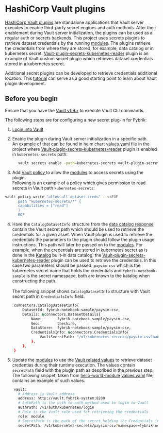 # HashiCorp Vault plugins

[HashiCorp Vault plugins](https://www.vaultproject.io/docs/internals/plugins) are standalone applications that Vault server executes to enable third-party secret engines and auth methods. 
After their enablement during Vault server initialization, the plugins can be used as a regular auth or secrets backends. 
This project uses secrets plugins to retrieve dataset credentials by the running [modules](./modules.md). The plugins retrieve the credentials from where they are stored, for example, data catalog or in kubernetes secret.
[Vault-plugin-secrets-kubernetes-reader](https://github.com/fybrik/vault-plugin-secrets-kubernetes-reader) plugin is an example of Vault custom secret plugin which retrieves dataset credentials stored in a kubernetes secret.

Additional secret plugins can be developed to retrieve credentials additional location. This [tutorial](https://learn.hashicorp.com/tutorials/vault/plugin-backends?in=vault/app-integration) can serve as a good starting point to learn about Vault plugin development.

## Before you begin

Ensure that you have the [Vault v1.9.x](https://www.vaultproject.io/docs/commands) to execute Vault CLI commands.

The following steps are for configuring a new secret plug-in for Fybrik:

1. [Login into Vault](https://www.vaultproject.io/docs/commands/login)

2. Enable the plugin during Vault server initialization in a specific path. 
<br/>An example of that can be found in helm chart [values.yaml](https://raw.githubusercontent.com/fybrik/fybrik/master/charts/vault/env/dev/plugin-secrets-kubernetes-reader-values.yaml) file in the project where [Vault-plugin-secrets-kubernetes-reader](https://github.com/fybrik/vault-plugin-secrets-kubernetes-reader) plugin is enabled in `kubernetes-secrets` path:
```bash
      vault secrets enable -path=kubernetes-secrets vault-plugin-secrets-kubernetes-reader
```
3. Add [Vault policy ](https://www.vaultproject.io/docs/concepts/policies) to allow the [modules](./modules.md) to access secrets using the plugin.
<br/>Following is an example of a policy which gives permission to read secrets in Vault path `kubernetes-secrets`:
```bash
vault policy write "allow-all-dataset-creds" - <<EOF
      path "kubernetes-secrets/*" {
      capabilities = ["read"]
      }
      EOF
```
4. Have the `CatalogDatasetInfo` structure from the [data catalog response](../../reference/connectors#data_catalog_responseproto) contain the Vault secret path which should be used to retrieve the credentials for a given asset. When Vault plugin is used to retrieve the credentials the parameters to the plugin should follow the plugin usage instructions. This path will later be passed on to the [modules](./modules.md).
For example, when the credentials are stored in kubernetes secret as is done in the [Katalog](../reference/katalog.md) built-in data catalog; the [Vault-plugin-secrets-kubernetes-reader](https://github.com/fybrik/vault-plugin-secrets-kubernetes-reader) plugin can be used to retrieve the credentials. In this case two parameters should be passed: `paysim-csv`  which is the kubernetes secret name that holds the credentials and `fybrik-notebook-sample` is the secret namespace, both are known to the katalog when constructing the path.
<br/><br/>The following snippet shows `CatalogDatasetInfo` structure with Vault secret path in `CredentialsInfo` field.
```bash
	connectors.CatalogDatasetInfo{
		DatasetId: fybrik-notebook-sample/paysim-csv,
		Details: &connectors.DatasetDetails{
			Name:       fybrik-notebook-sample/paysim-csv,
			Geo:        theshire,
			DataStore:  fybrik-notebook-sample/paysim-csv,
			CredentialsInfo: &connectors.CredentialsInfo{
				VaultSecretPath: "/v1/kubernetes-secrets/paysim-csv?namespace=fybrik-notebook-sample"
			},
		},
    }
```
5. Update the [modules](./modules.md) to use the [Vault related values](../../reference/crds#blueprintspecflowstepsindexargumentscopydestinationvault) to retrieve dataset credentias during their runtime execution. The values contain `secretPath` field with the plugin path as described in the previous step.
The following snippet, taken from [hello-world-module](https://github.com/fybrik/hello-world-module) [values.yaml](https://github.com/fybrik/hello-world-module/blob/main/hello-world-module/values.yaml) file, contains an example of such values. 

```bash
    vault:
      # Address is Vault address
      address: http://vault.fybrik-system:8200
      # AuthPath is the path to auth method used to login to Vault
      authPath: /v1/auth/kubernetes/login
      # Role is the Vault role used for retrieving the credentials
      role: module
      # SecretPath is the path of the secret holding the Credentials in Vault
      secretPath: /v1/kubernetes-secrets/paysim-csv?namespace=fybrik-notebook-sample
```

